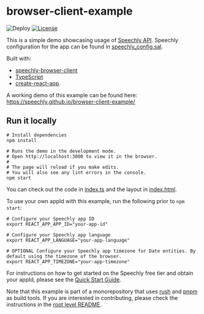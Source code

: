 # browser-client-example

![Deploy](https://github.com/speechly/browser-client-example/workflows/Deploy/badge.svg?branch=master)
[![License](http://img.shields.io/:license-mit-blue.svg)](LICENSE)

This is a simple demo showcasing usage of [Speechly API](https://www.speechly.com/?utm_source=github&utm_medium=browser-client-example&utm_campaign=header). Speechly configuration for the app can be found in [speechly_config.sal](speechly_config.sal).

Built with:

- [speechly-browser-client](https://github.com/speechly/browser-client)
- [TypeScript](https://www.typescriptlang.org)
- [create-react-app](https://github.com/facebook/create-react-app).

A working demo of this example can be found here: https://speechly.github.io/browser-client-example/ 

## Run it locally

```shell
# Install dependencies
npm install

# Runs the demo in the development mode.
# Open http://localhost:3000 to view it in the browser.
#
# The page will reload if you make edits.
# You will also see any lint errors in the console.
npm start
```

You can check out the code in [index.ts](src/index.ts) and the layout in [index.html](public/index.html).

To use your own appId with this example, run the following prior to `npm start`:
```shell
# Configure your Speechly app ID
export REACT_APP_APP_ID="your-app-id"

# Configure your Speechly app language
export REACT_APP_LANGUAGE="your-app-language"

# OPTIONAL Configure your Speechly app timezone for Date entities. By default using the timezone of the browser.
export REACT_APP_TIMEZONE="your-app-timezone"
```
For instructions on how to get started on the Speechly free tier and obtain your appId, please see the [Quick Start Guide](https://docs.speechly.com/quick-start).

Note that this example is part of a monorepository that uses [rush](https://rush.js) and [pnpm](https://pnpm.io) as build tools. If you are interested in contributing, please check the instructions in the [root level README](../../README.md#how-to-use-this-repository).
